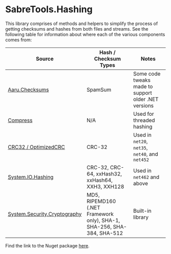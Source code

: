 # SabreTools.Hashing

This library comprises of methods and helpers to simplify the process of getting checksums and hashes from both files and streams. See the following table for information about where each of the various components comes from:

| Source | Hash / Checksum Types | Notes |
| --- | --- | --- |
| [Aaru.Checksums](https://github.com/aaru-dps/Aaru.Checksums) | SpamSum | Some code tweaks made to support older .NET versions |
| [Compress](https://github.com/RomVault/RVWorld/tree/master/Compress) | N/A | Used for threaded hashing |
| [CRC32 / OptimizedCRC](https://gitlab.com/eugene77/CRC32) | CRC-32 | Used in `net20`, `net35`, `net40`, and `net452` |
| [System.IO.Hashing](https://www.nuget.org/packages/System.IO.Hashing) | CRC-32, CRC-64, xxHash32, xxHash64, XXH3, XXH128 | Used in `net462` and above |
| [System.Security.Cryptography](https://learn.microsoft.com/en-us/dotnet/api/system.security.cryptography) | MD5, RIPEMD160 (.NET Framework only), SHA-1, SHA-256, SHA-384, SHA-512 | Built-in library |

Find the link to the Nuget package [here](https://www.nuget.org/packages/SabreTools.Hashing).
